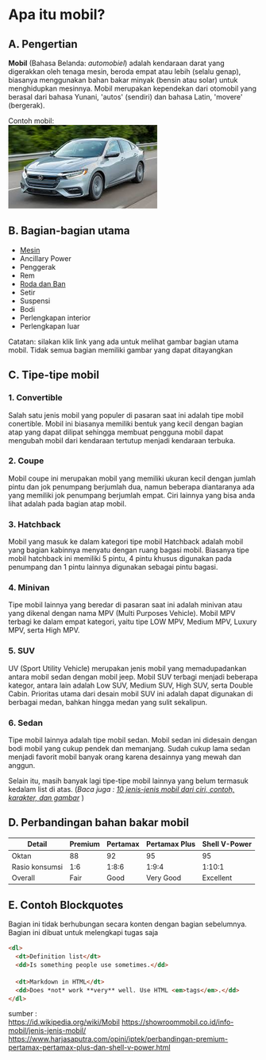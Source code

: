 # Apa itu mobil?
## A. Pengertian
**Mobil** (Bahasa Belanda: _automobiel_) adalah kendaraan darat yang digerakkan oleh tenaga mesin, beroda empat atau lebih (selalu genap), biasanya menggunakan bahan bakar minyak (bensin atau solar) untuk menghidupkan mesinnya.
Mobil merupakan kependekan dari otomobil yang berasal dari bahasa Yunani, 'autos' (sendiri) dan bahasa Latin, 'movere' (bergerak).

Contoh mobil:<br>
![mobil](images/car.jpeg)

## B. Bagian-bagian utama
- [Mesin](https://www.google.com/imgres?imgurl=https%3A%2F%2Fimg.mobilmo.com%2F2018%2F01%2F30%2Fcara-kerja-mesin-mob-4fb4.png&imgrefurl=https%3A%2F%2Fmobilmo.com%2Fperawatan-mobil%2Fbegini-cara-kerja-mesin-mobil-sehingga-dapat-berjalan-aid2155&tbnid=ZqLMmNGqdaEPMM&vet=12ahUKEwjWobSR06DoAhVRBrcAHdXLDcAQMygAegUIARCJAg..i&docid=nWcTMHB0XAyjLM&w=730&h=617&q=mesin%20mobil&safe=strict&ved=2ahUKEwjWobSR06DoAhVRBrcAHdXLDcAQMygAegUIARCJAg)
- Ancillary Power
- Penggerak
- Rem
- [Roda dan Ban](https://www.google.com/imgres?imgurl=https%3A%2F%2F3.bp.blogspot.com%2F--urTlL4WNhk%2FWtog27qUfEI%2FAAAAAAAAE_Y%2F_Lzpy59U8DsmeyELot6756fN--B5WkoXgCLcBGAs%2Fs1600%2FCapture.JPG&imgrefurl=https%3A%2F%2Fwww.teknik-otomotif.com%2F2018%2F04%2Ffungsi-dan-bagian-bagian-roda-kendaraan.html&tbnid=6873B4sDxHxStM&vet=12ahUKEwjrpOLF06DoAhWm2nMBHZa-CW0QMygDegUIARDpAQ..i&docid=dY0_LdhVnK4PWM&w=1600&h=959&q=roda%20dan%20ban&safe=strict&ved=2ahUKEwjrpOLF06DoAhWm2nMBHZa-CW0QMygDegUIARDpAQ)
- Setir
- Suspensi
- Bodi
- Perlengkapan interior
- Perlengkapan luar

Catatan: silakan klik link yang ada untuk melihat gambar bagian utama mobil. Tidak semua bagian memiliki gambar yang dapat ditayangkan

## C. Tipe-tipe mobil
### 1. Convertible
Salah satu jenis mobil yang populer di pasaran saat ini adalah tipe mobil conertible. Mobil ini biasanya memiliki bentuk yang kecil dengan bagian atap yang dapat dilipat sehingga membuat pengguna mobil dapat mengubah mobil dari kendaraan tertutup menjadi kendaraan terbuka.

### 2. Coupe
Mobil coupe ini merupakan mobil yang memiliki ukuran kecil dengan jumlah pintu dan jok penumpang berjumlah dua, namun beberapa diantaranya ada yang memiliki jok penumpang berjumlah empat. Ciri lainnya yang bisa anda lihat adalah pada bagian atap mobil.

### 3. Hatchback
Mobil yang masuk ke dalam kategori tipe mobil Hatchback adalah mobil yang bagian kabinnya menyatu dengan ruang bagasi mobil. Biasanya tipe mobil hatchback ini memiliki 5 pintu, 4 pintu khusus digunakan pada penumpang dan 1 pintu lainnya digunakan sebagai pintu bagasi.

### 4. Minivan
Tipe mobil lainnya yang beredar di pasaran saat ini adalah minivan atau yang dikenal dengan nama MPV (Multi Purposes Vehicle). Mobil MPV terbagi ke dalam empat kategori, yaitu tipe LOW MPV, Medium MPV, Luxury MPV, serta High MPV.

### 5. SUV
UV (Sport Utility Vehicle) merupakan jenis mobil yang memadupadankan antara mobil sedan dengan mobil jeep. Mobil SUV terbagi menjadi beberapa kategor, antara lain adalah Low SUV, Medium SUV, High SUV, serta Double Cabin. Prioritas utama dari desain mobil SUV ini adalah dapat digunakan di berbagai medan, bahkan hingga medan yang sulit sekalipun.

### 6. Sedan
Tipe mobil lainnya adalah tipe mobil sedan. Mobil sedan ini didesain dengan bodi mobil yang cukup pendek dan memanjang. Sudah cukup lama sedan menjadi favorit mobil banyak orang karena desainnya yang mewah dan anggun.

Selain itu, masih banyak lagi tipe-tipe mobil lainnya yang belum termasuk kedalam list di atas. (_Baca juga : [10 jenis-jenis mobil dari ciri, contoh, karakter, dan gambar](https://www.otoflik.com/jenis-jenis-mobil/)_ )

## D. Perbandingan bahan bakar mobil
|Detail |Premium|Pertamax|Pertamax Plus|Shell V-Power   |
|---|---|---|---|---|
|Oktan|88|92|95|95|
|Rasio konsumsi|1:6|1:8:6|1:9:4|1:10:1|
|Overall|Fair|Good|Very Good|Excellent|

## E. Contoh Blockquotes
Bagian ini tidak berhubungan secara konten dengan bagian sebelumnya. Bagian ini dibuat untuk melengkapi tugas saja
```html
<dl>
  <dt>Definition list</dt>
  <dd>Is something people use sometimes.</dd>

  <dt>Markdown in HTML</dt>
  <dd>Does *not* work **very** well. Use HTML <em>tags</em>.</dd>
</dl>
```

sumber : <br>
https://id.wikipedia.org/wiki/Mobil
https://showroommobil.co.id/info-mobil/jenis-jenis-mobil/
https://www.harjasaputra.com/opini/iptek/perbandingan-premium-pertamax-pertamax-plus-dan-shell-v-power.html